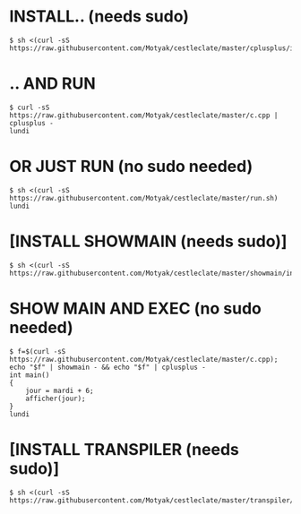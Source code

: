 # INSTALL.. (needs sudo)
```console
$ sh <(curl -sS https://raw.githubusercontent.com/Motyak/cestleclate/master/cplusplus/install.sh)
```

# .. AND RUN
```console
$ curl -sS https://raw.githubusercontent.com/Motyak/cestleclate/master/c.cpp | cplusplus -
lundi
```

# OR JUST RUN (no sudo needed)
```console
$ sh <(curl -sS https://raw.githubusercontent.com/Motyak/cestleclate/master/run.sh)
lundi
```

# [INSTALL SHOWMAIN (needs sudo)]
```console
$ sh <(curl -sS https://raw.githubusercontent.com/Motyak/cestleclate/master/showmain/install.sh)
```

# SHOW MAIN AND EXEC (no sudo needed)
```console
$ f=$(curl -sS https://raw.githubusercontent.com/Motyak/cestleclate/master/c.cpp); echo "$f" | showmain - && echo "$f" | cplusplus -
int main()
{
    jour = mardi + 6;
    afficher(jour);
}
lundi
```

# [INSTALL TRANSPILER (needs sudo)]
```console
$ sh <(curl -sS https://raw.githubusercontent.com/Motyak/cestleclate/master/transpiler/install.sh)
```
